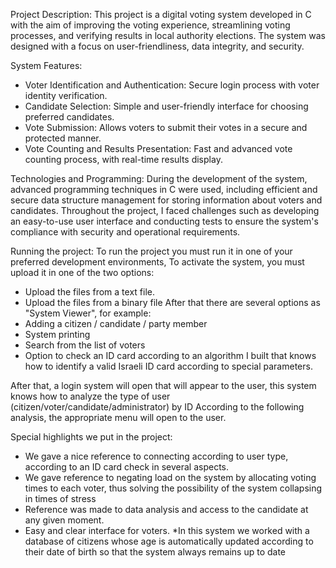 Project Description:
This project is a digital voting system developed in C with the aim of improving the voting experience, streamlining voting processes, and verifying results in local authority elections. 
The system was designed with a focus on user-friendliness, data integrity, and security.

System Features:
* Voter Identification and Authentication: Secure login process with voter identity verification.
* Candidate Selection: Simple and user-friendly interface for choosing preferred candidates.
* Vote Submission: Allows voters to submit their votes in a secure and protected manner.
* Vote Counting and Results Presentation: Fast and advanced vote counting process, with real-time results display.

Technologies and Programming:
During the development of the system, advanced programming techniques in C were used, including efficient and secure data structure management for storing information about voters and candidates.
Throughout the project, I faced challenges such as developing an easy-to-use user interface and conducting tests to ensure the system's compliance with security and operational requirements.

Running the project:
To run the project you must run it in one of your preferred development environments,
To activate the system, you must upload it in one of the two options:
* Upload the files from a text file.
* Upload the files from a binary file
After that there are several options as "System Viewer", for example:
* Adding a citizen / candidate / party member
* System printing
* Search from the list of voters
* Option to check an ID card according to an algorithm I built that knows how to identify a valid Israeli ID card according to special parameters.

After that, a login system will open that will appear to the user, this system knows how to analyze the type of user (citizen/voter/candidate/administrator) by ID
According to the following analysis, the appropriate menu will open to the user.

Special highlights we put in the project:
* We gave a nice reference to connecting according to user type, according to an ID card check in several aspects.
* We gave reference to negating load on the system by allocating voting times to each voter, thus solving the possibility of the system collapsing in times of stress
* Reference was made to data analysis and access to the candidate at any given moment.
* Easy and clear interface for voters.
*In this system we worked with a database of citizens whose age is automatically updated according to their date of birth so that the system always remains up to date
